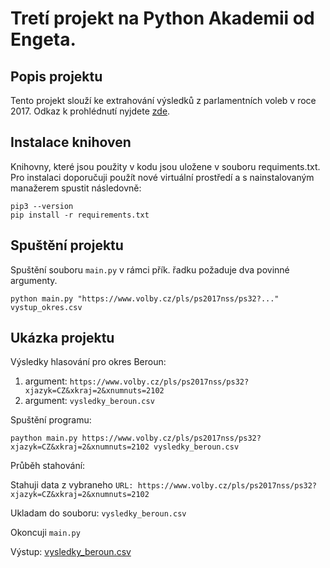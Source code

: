 # **Tretí projekt na Python Akademii od Engeta.**


## Popis projektu
Tento projekt slouží ke extrahování výsledků z parlamentních voleb v roce 2017. Odkaz k prohlédnutí nyjdete [zde](https://www.volby.cz/pls/ps2017nss/ps3?xjazyk=CZ).

## Instalace knihoven
Knihovny, které jsou použity v kodu jsou uložene v souboru requiments.txt. 
Pro instalaci doporučuji použít nové virtuální prostředí a s nainstalovaným manažerem spustit následovně:
```
pip3 --version
pip install -r requirements.txt
```


## Spuštění projektu
Spuštění souboru `main.py` v rámci přík. řadku požaduje dva povinné argumenty.
```
python main.py "https://www.volby.cz/pls/ps2017nss/ps32?..." vystup_okres.csv
```

## Ukázka projektu
Výsledky hlasování pro okres Beroun:
1. argument: `https://www.volby.cz/pls/ps2017nss/ps32?xjazyk=CZ&xkraj=2&xnumnuts=2102`
2. argument: `vysledky_beroun.csv` 

Spuštění programu:
```
paython main.py https://www.volby.cz/pls/ps2017nss/ps32?xjazyk=CZ&xkraj=2&xnumnuts=2102 vysledky_beroun.csv
```
Průběh stahování:

Stahuji data z vybraneho `URL: https://www.volby.cz/pls/ps2017nss/ps32?xjazyk=CZ&xkraj=2&xnumnuts=2102`

Ukladam do souboru: `vysledky_beroun.csv`

Okoncuji `main.py`

Výstup: [vysledky_beroun.csv](https://github.com/eremeno/Projekt_3/blob/main/vysledky_beroun.csv)
